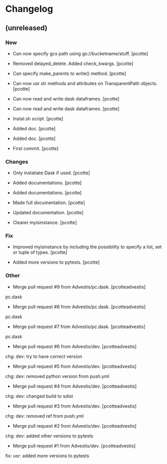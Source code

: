 # Changelog

## (unreleased)

### New


* Can now specify gcs path using gs://bucketname/stuff. [pcotte]


* Removed delayed_delete. Added check_kwargs. [pcotte]


* Can specify make_parents to write() method. [pcotte]


* Can now usr str methods and attributes on TransparentPath objects.
[pcotte]


* Can now read and write dask dataframes. [pcotte]


* Can now read and write dask dataframes. [pcotte]


* Instal.sh script. [pcotte]


* Added doc. [pcotte]


* Added doc. [pcotte]


* First commit. [pcotte]

### Changes


* Only instatiate Dask if used. [pcotte]


* Added documentations. [pcotte]


* Added documentations. [pcotte]


* Made full documentation. [pcotte]


* Updated documentation. [pcotte]


* Clearer myisinstance. [pcotte]

### Fix


* Improved myisinstance by including the possibility to specify a list,
set or tuple of types. [pcotte]


* Added more versions to pytests. [pcotte]

### Other


* Merge pull request #9 from Advestis/pc.dask. [pcotteadvestis]

pc.dask


* Merge pull request #8 from Advestis/pc.dask. [pcotteadvestis]

pc.dask


* Merge pull request #7 from Advestis/pc.dask. [pcotteadvestis]

pc.dask


* Merge pull request #6 from Advestis/dev. [pcotteadvestis]

chg: dev: try to have correct version


* Merge pull request #5 from Advestis/dev. [pcotteadvestis]

chg: dev: removed python version from push.yml


* Merge pull request #4 from Advestis/dev. [pcotteadvestis]

chg: dev: changed build to sdist


* Merge pull request #3 from Advestis/dev. [pcotteadvestis]

chg: dev: removed ref from push.yml


* Merge pull request #2 from Advestis/dev. [pcotteadvestis]

chg: dev: added other versions to pytests


* Merge pull request #1 from Advestis/dev. [pcotteadvestis]

fix: usr: added more versions to pytests
